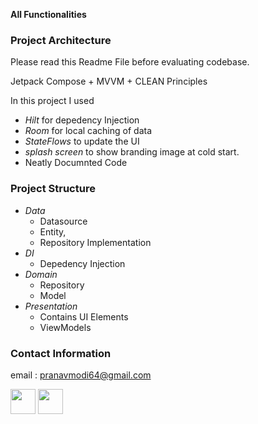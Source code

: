 **All Functionalities**


### Project Architecture
Please read this Readme File before evaluating codebase.

Jetpack Compose + MVVM + CLEAN Principles


In this project I used
- *Hilt* for depedency Injection
- *Room* for local caching of data
- *StateFlows* to update the UI
- *splash screen* to show branding image at cold start.
- Neatly Documnted Code


### Project Structure
- *Data* 
     - Datasource
     - Entity,
     - Repository Implementation
- *DI*  
    - Depedency Injection 
- *Domain* 
    - Repository
    - Model
- *Presentation* 
    -  Contains UI Elements 
    -  ViewModels


### Contact Information 
email : pranavmodi64@gmail.com

<a href="https://www.linkedin.com/in/pranav-modi-960b67240" target="blank"><img align="center"
            src="https://logopng.com.br/logos/linkedin-83.png"
            width="40" /></a>
    <a href="https://play.google.com/store/apps/developer?id=OnlyModi"><img align="center"
            src="https://github.com/user-attachments/assets/0f8756f9-05a3-4ae0-8317-d4a83e515d22" height="40" width="40" /></a>
